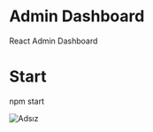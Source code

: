 # Admin Dashboard
 React Admin Dashboard


# Start
npm start


![Adsız](https://user-images.githubusercontent.com/12809979/141106446-bf366e1d-7814-45b8-943f-a1d2ee65ec87.png)

